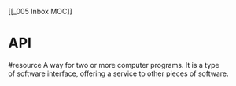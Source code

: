 [[_005 Inbox MOC]]

# API
#resource 
A way for two or more computer programs. It is a type of software interface, offering a service to other pieces of software.